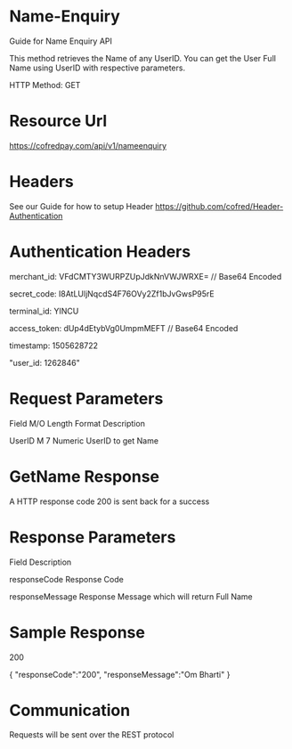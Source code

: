 # Name-Enquiry
Guide for Name Enquiry API

This method retrieves the Name of any UserID. You can get the User Full Name using UserID with respective parameters.

HTTP Method: GET

# Resource Url

https://cofredpay.com/api/v1/nameenquiry

# Headers

See our Guide for how to setup Header https://github.com/cofred/Header-Authentication

# Authentication Headers

merchant_id: VFdCMTY3WURPZUpJdkNnVWJWRXE=   // Base64 Encoded

secret_code: I8AtLUljNqcdS4F76OVy2Zf1bJvGwsP95rE

terminal_id: YINCU

access_token: dUp4dEtybVg0UmpmMEFT  // Base64 Encoded

timestamp: 1505628722

"user_id: 1262846"

# Request Parameters

Field	M/O	Length	Format	Description

UserID	M	7	Numeric	UserID to get Name

# GetName Response

A HTTP response code 200 is sent back for a success

# Response Parameters

Field	Description

responseCode	Response Code

responseMessage	Response Message which will return Full Name

# Sample Response

200

{
   "responseCode":"200",
   "responseMessage":"Om Bharti"
}

# Communication

Requests will be sent over the REST protocol
